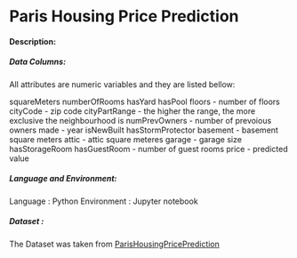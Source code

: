 # Paris Housing Price Prediction

#### Description:

##### Data Columns:
All attributes are numeric variables and they are listed bellow:

squareMeters
numberOfRooms
hasYard
hasPool
floors - number of floors
cityCode - zip code
cityPartRange - the higher the range, the more exclusive the neighbourhood is
numPrevOwners - number of prevoious owners
made - year
isNewBuilt
hasStormProtector
basement - basement square meters
attic - attic square meteres
garage - garage size
hasStorageRoom
hasGuestRoom - number of guest rooms
price - predicted value

##### Language and Environment:
Language : Python
Environment : Jupyter notebook

##### Dataset : 
The Dataset was taken from <a href="https://www.kaggle.com/mssmartypants/paris-housing-price-prediction" > ParisHousingPricePrediction </a>
